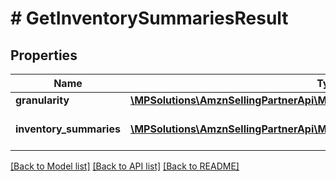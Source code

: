 # # GetInventorySummariesResult

## Properties

Name | Type | Description | Notes
------------ | ------------- | ------------- | -------------
**granularity** | [**\MPSolutions\AmznSellingPartnerApi\Models\FbaInventory\Granularity**](Granularity.md) |  |
**inventory_summaries** | [**\MPSolutions\AmznSellingPartnerApi\Models\FbaInventory\InventorySummary[]**](InventorySummary.md) | A list of inventory summaries. |

[[Back to Model list]](../../README.md#models) [[Back to API list]](../../README.md#endpoints) [[Back to README]](../../README.md)
